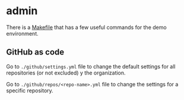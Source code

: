# admin

There is a [Makefile](./Makefile) that has a few useful commands for the demo environment.

## GitHub as code

Go to `./github/settings.yml` file to change the default settings for all repositories (or not excluded) y the organization.

Go to `./github/repos/<repo-name>.yml` file to change the settings for a specific repository.
